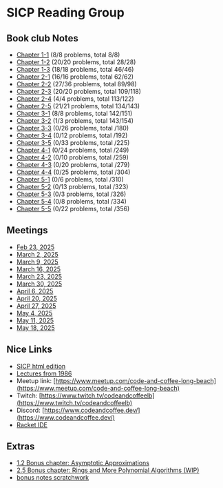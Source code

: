 
# SICP Reading Group

## Book club Notes
- [Chapter 1-1](ch1/notes-ch1-1.html) (8/8 problems, total 8/8)
- [Chapter 1-2](ch1/notes-ch1-2.html) (20/20 problems, total 28/28)
- [Chapter 1-3](ch1/notes-ch1-3.html) (18/18 problems, total 46/46)
- [Chapter 2-1](ch2/notes-ch2-1.html) (16/16 problems, total 62/62)
- [Chapter 2-2](ch2/notes-ch2-2.html) (27/36 problems, total 89/98)
- [Chapter 2-3](ch2/notes-ch2-3.html) (20/20 problems, total 109/118)
- [Chapter 2-4](ch2/notes-ch2-4.html) (4/4 problems, total 113/122)
- [Chapter 2-5](ch2/notes-ch2-5.html) (21/21 problems, total 134/143)
- [Chapter 3-1](ch3/notes-ch3-1.html) (8/8 problems, total 142/151)
- [Chapter 3-2](ch3/notes-ch3-2.html) (1/3 problems, total 143/154)
- [Chapter 3-3](ch3/notes-ch3-3.html) (0/26 problems, total /180)
- [Chapter 3-4](ch3/notes-ch3-4.html) (0/12 problems, total /192)
- [Chapter 3-5](ch3/notes-ch3-5.html) (0/33 problems, total /225)
- [Chapter 4-1](ch4/notes-ch4-1.html) (0/24 problems, total /249)
- [Chapter 4-2](ch4/notes-ch4-2.html) (0/10 problems, total /259)
- [Chapter 4-3](ch4/notes-ch4-3.html) (0/20 problems, total /279)
- [Chapter 4-4](ch4/notes-ch4-4.html) (0/25 problems, total /304)
- [Chapter 5-1](ch5/notes-ch5-1.html) (0/6 problems, total /310)
- [Chapter 5-2](ch5/notes-ch5-2.html) (0/13 problems, total /323)
- [Chapter 5-3](ch5/notes-ch5-3.html) (0/3 problems, total /326)
- [Chapter 5-4](ch5/notes-ch5-4.html) (0/8 problems, total /334)
- [Chapter 5-5](ch5/notes-ch5-5.html) (0/22 problems, total /356)

## Meetings
- [Feb 23, 2025](ch1/notes-ch1-1.html#meeting-02-23-2025)
- [March 2, 2025](ch1/notes-ch1-1.html#meeting-03-02-2025)
- [March 9, 2025](ch1/notes-ch1-2.html#meeting-03-09-2025)
- [March 16, 2025](ch1/notes-ch1-2.html#meeting-03-16-2025)
- [March 23, 2025](ch1/notes-ch1-3.html#meeting-03-23-2025) 
- [March 30, 2025](ch2/notes-ch2-1.html#meeting-03-30-2025) 
- [April 6, 2025](ch2/notes-ch2-2.html#meeting-04-06-2025)
- [April 20, 2025](ch2/notes-ch2-3.html#meeting-04-20-2025)
- [April 27, 2025](ch2/notes-ch2-4.html#meeting-04-27-2025)
- [May 4, 2025](ch2/notes-ch2-5.html#meeting-05-04-2025)
- [May 11, 2025](ch3/notes-ch3-1.html#meeting-05-11-2025)
- [May 18, 2025](ch3/notes-ch3-2.html#meeting-05-18-2025)

## Nice Links
- [SICP html edition](https://sarabander.github.io/sicp/)
- [Lectures from 1986](https://www.youtube.com/playlist?list=PLE18841CABEA24090)
- Meetup link: [https://www.meetup.com/code-and-coffee-long-beach](https://www.meetup.com/code-and-coffee-long-beach)
- Twitch: [https://www.twitch.tv/codeandcoffeelb](https://www.twitch.tv/codeandcoffeelb)
- Discord: [https://www.codeandcoffee.dev/](https://www.codeandcoffee.dev/)
- [Racket IDE](https://www.racket-lang.org/)

## Extras

- [1.2 Bonus chapter: Asymptotic Approximations](bonus/1-2-asymptotic-approximations-and-some-notes.html)
- [2.5 Bonus chapter: Rings and More Polynomial Algorithms (WIP)](bonus/2-5-extra-polynomial-algorithms.html)
- [bonus notes scratchwork](bonus-notes.html)
